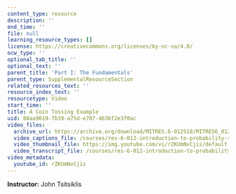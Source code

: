 ```yaml
---
content_type: resource
description: ''
end_time: ''
file: null
learning_resource_types: []
license: https://creativecommons.org/licenses/by-nc-sa/4.0/
ocw_type: ''
optional_tab_title: ''
optional_text: ''
parent_title: 'Part I: The Fundamentals'
parent_type: SupplementalResourceSection
related_resources_text: ''
resource_index_text: ''
resourcetype: Video
start_time: ''
title: A Coin Tossing Example
uid: 88aa9619-7b39-a75d-e787-4636f2e3f0ac
video_files:
  archive_url: https://archive.org/download/MITRES.6-012S18/MITRES6_012S18_L03-02_300k.mp4
  video_captions_file: /courses/res-6-012-introduction-to-probability-spring-2018/bb6ba02f9e465827b1e416cdceb437e1_rZKUmNvCjis.vtt
  video_thumbnail_file: https://img.youtube.com/vi/rZKUmNvCjis/default.jpg
  video_transcript_file: /courses/res-6-012-introduction-to-probability-spring-2018/b2730ddafd617e0c2d1ece2b56d0931e_rZKUmNvCjis.pdf
video_metadata:
  youtube_id: rZKUmNvCjis
---
```


**Instructor:** John Tsitsiklis

